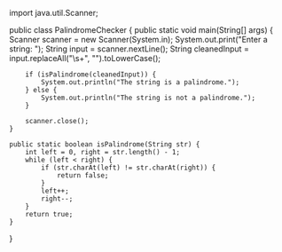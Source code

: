 import java.util.Scanner;

public class PalindromeChecker {
    public static void main(String[] args) {
        Scanner scanner = new Scanner(System.in);
        System.out.print("Enter a string: ");
        String input = scanner.nextLine();
        String cleanedInput = input.replaceAll("\\s+", "").toLowerCase();

        if (isPalindrome(cleanedInput)) {
            System.out.println("The string is a palindrome.");
        } else {
            System.out.println("The string is not a palindrome.");
        }

        scanner.close();
    }

    public static boolean isPalindrome(String str) {
        int left = 0, right = str.length() - 1;
        while (left < right) {
            if (str.charAt(left) != str.charAt(right)) {
                return false;
            }
            left++;
            right--;
        }
        return true;
    }
}
